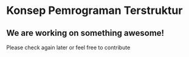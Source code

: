 # Konsep Pemrograman Terstruktur
## We are working on something awesome!
Please check again later or feel free to contribute
